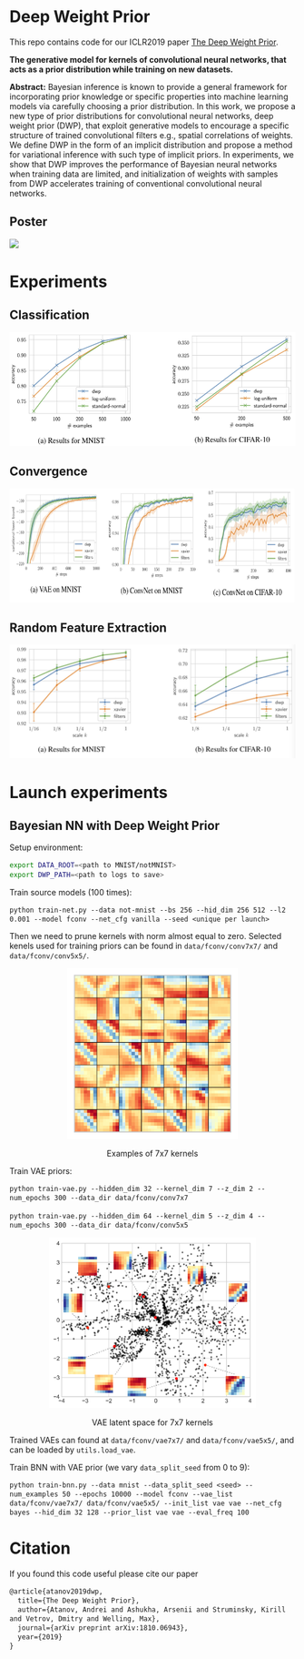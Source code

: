 # Deep Weight Prior
This repo contains code for our ICLR2019 paper [The Deep Weight Prior](https://openreview.net/forum?id=ByGuynAct7&noteId=ByGuynAct7).

__The generative model for kernels of convolutional neural networks, that acts as a prior distribution while training on new datasets.__

__Abstract:__ Bayesian inference is known to provide a general framework for incorporating prior knowledge or specific properties into machine learning models via carefully choosing a prior distribution. In this work, we propose a new type of prior distributions for convolutional neural networks, deep weight prior (DWP), that exploit generative models to encourage a specific structure of trained convolutional filters e.g., spatial correlations of weights. We define DWP in the form of an implicit distribution and propose a method for variational inference with such type of implicit priors. In experiments, we show that DWP improves the performance of Bayesian neural networks when training data are limited, and initialization of weights with samples from DWP accelerates training of conventional convolutional neural networks.

## Poster

[![](dwp_poster.png)](https://senya-ashukha.github.io/projects/dwp_iclr19/dwp-poster-iclr19.pdf)

# Experiments
## Classification

<p align="center">
  <img height="200" src="data/fs.jpeg">
</p>

## Convergence

<p align="center">
  <img height="200" src="data/fc.jpeg">
</p>

## Random Feature Extraction

<p align="center">
  <img height="200" src="data/rfe.jpeg">
</p>

# Launch experiments

## Bayesian NN with Deep Weight Prior
Setup environment:
```bash
export DATA_ROOT=<path to MNIST/notMNIST>
export DWP_PATH=<path to logs to save>
```

Train source models (100 times):
```
python train-net.py --data not-mnist --bs 256 --hid_dim 256 512 --l2 0.001 --model fconv --net_cfg vanilla --seed <unique per launch>
```
Then we need to prune kernels with norm almost equal to zero. Selected kenels used for training priors can be found in `data/fconv/conv7x7/` and `data/fconv/conv5x5/`.

<p align="center">
  <img height="300" src="data/fconv/sampl-filters.png", alt='Examples of 7x7 kernels'>
</p>
<p align="center">Examples of 7x7 kernels </p>

Train VAE priors:
```
python train-vae.py --hidden_dim 32 --kernel_dim 7 --z_dim 2 --num_epochs 300 --data_dir data/fconv/conv7x7

python train-vae.py --hidden_dim 64 --kernel_dim 5 --z_dim 4 --num_epochs 300 --data_dir data/fconv/conv5x5
```

<p align="center">
  <img height="300" src="data/fconv/hidden.png", alt='VAE latent space'>
</p>
<p align="center">VAE latent space for 7x7 kernels</p>

Trained VAEs can found at `data/fconv/vae7x7/` and `data/fconv/vae5x5/`, and can be loaded by `utils.load_vae`.

Train BNN with VAE prior (we vary `data_split_seed` from 0 to 9):

```
python train-bnn.py --data mnist --data_split_seed <seed> --num_examples 50 --epochs 10000 --model fconv --vae_list data/fconv/vae7x7/ data/fconv/vae5x5/ --init_list vae vae --net_cfg bayes --hid_dim 32 128 --prior_list vae vae --eval_freq 100
```

<!-- <p align="center">
  <img height="300" src="data/fconv/fs-mnist.jpg">
</p> -->


# Citation

If you found this code useful please cite our paper

```
@article{atanov2019dwp,
  title={The Deep Weight Prior},
  author={Atanov, Andrei and Ashukha, Arsenii and Struminsky, Kirill and Vetrov, Dmitry and Welling, Max},
  journal={arXiv preprint arXiv:1810.06943},
  year={2019}
}
```
